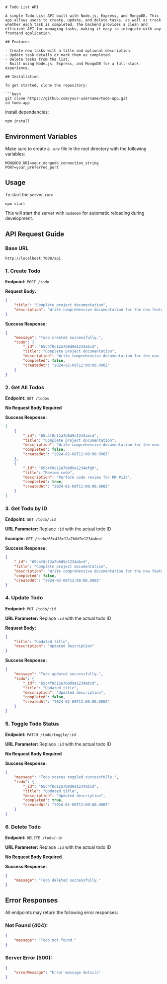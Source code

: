 ```
# Todo List API

A simple Todo List API built with Node.js, Express, and MongoDB. This app allows users to create, update, and delete tasks, as well as track whether each task is completed. The backend provides a clean and efficient API for managing tasks, making it easy to integrate with any frontend application.

## Features

- Create new tasks with a title and optional description.
- Update task details or mark them as completed.
- Delete tasks from the list.
- Built using Node.js, Express, and MongoDB for a full-stack experience.

## Installation

To get started, clone the repository:

```bash
git clone https://github.com/your-username/todo-app.git
cd todo-app
```

Install dependencies:

```bash
npm install
```

## Environment Variables

Make sure to create a `.env` file in the root directory with the following variables:

```
MONGODB_URI=your_mongodb_connection_string
PORT=your_preferred_port
```

## Usage

To start the server, run:

```bash
npm start
```

This will start the server with `nodemon` for automatic reloading during development.

## API Request Guide

### Base URL
```
http://localhost:7000/api
```

### 1. Create Todo
**Endpoint:** `POST /todo`

**Request Body:**
```json
{
    "title": "Complete project documentation",
    "description": "Write comprehensive documentation for the new feature"
}
```

**Success Response:**
```json
{
    "message": "Todo created successfully.",
    "todo": {
        "_id": "65c4f8c12a7b8d9e1234abcd",
        "title": "Complete project documentation",
        "description": "Write comprehensive documentation for the new feature",
        "completed": false,
        "createdAt": "2024-02-08T12:00:00.000Z"
    }
}
```

### 2. Get All Todos
**Endpoint:** `GET /todos`

**No Request Body Required**

**Success Response:**
```json
[
    {
        "_id": "65c4f8c12a7b8d9e1234abcd",
        "title": "Complete project documentation",
        "description": "Write comprehensive documentation for the new feature",
        "completed": false,
        "createdAt": "2024-02-08T12:00:00.000Z"
    },
    {
        "_id": "65c4f8c12a7b8d9e1234efgh",
        "title": "Review code",
        "description": "Perform code review for PR #123",
        "completed": true,
        "createdAt": "2024-02-08T11:00:00.000Z"
    }
]
```

### 3. Get Todo by ID
**Endpoint:** `GET /todo/:id`

**URL Parameter:** Replace `:id` with the actual todo ID

**Example:** `GET /todo/65c4f8c12a7b8d9e1234abcd`

**Success Response:**
```json
{
    "_id": "65c4f8c12a7b8d9e1234abcd",
    "title": "Complete project documentation",
    "description": "Write comprehensive documentation for the new feature",
    "completed": false,
    "createdAt": "2024-02-08T12:00:00.000Z"
}
```

### 4. Update Todo
**Endpoint:** `PUT /todo/:id`

**URL Parameter:** Replace `:id` with the actual todo ID

**Request Body:**
```json
{
    "title": "Updated title",
    "description": "Updated description"
}
```

**Success Response:**
```json
{
    "message": "Todo updated successfully.",
    "todo": {
        "_id": "65c4f8c12a7b8d9e1234abcd",
        "title": "Updated title",
        "description": "Updated description",
        "completed": false,
        "createdAt": "2024-02-08T12:00:00.000Z"
    }
}
```

### 5. Toggle Todo Status
**Endpoint:** `PATCH /todo/toggle/:id`

**URL Parameter:** Replace `:id` with the actual todo ID

**No Request Body Required**

**Success Response:**
```json
{
    "message": "Todo status toggled successfully.",
    "todo": {
        "_id": "65c4f8c12a7b8d9e1234abcd",
        "title": "Updated title",
        "description": "Updated description",
        "completed": true,
        "createdAt": "2024-02-08T12:00:00.000Z"
    }
}
```

### 6. Delete Todo
**Endpoint:** `DELETE /todo/:id`

**URL Parameter:** Replace `:id` with the actual todo ID

**No Request Body Required**

**Success Response:**
```json
{
    "message": "Todo deleted successfully."
}
```

## Error Responses
All endpoints may return the following error responses:

### Not Found (404):
```json
{
    "message": "Todo not found."
}
```

### Server Error (500):
```json
{
    "errorMessage": "Error message details"
}
```
